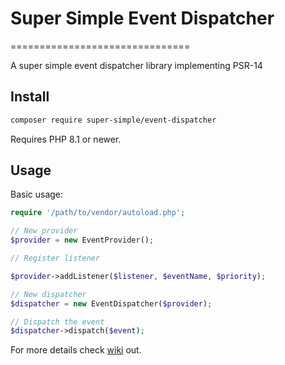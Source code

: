 # Super Simple Event Dispatcher
===============================

A super simple event dispatcher library implementing PSR-14

Install
-------

```sh
composer require super-simple/event-dispatcher
```

Requires PHP 8.1 or newer.

Usage
-----

Basic usage:

```php
require '/path/to/vendor/autoload.php';

// New provider
$provider = new EventProvider();

// Register listener

$provider->addListener($listener, $eventName, $priority);

// New dispatcher
$dispatcher = new EventDispatcher($provider);

// Dispatch the event
$dispatcher->dispatch($event);
```

For more details check [wiki] out.

[wiki]: https://github.com/alextodorov/super-simple-event-dispatcher/wiki/Basic-Usage